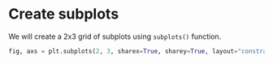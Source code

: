 # Create subplots

We will create a 2x3 grid of subplots using `subplots()` function.

```python
fig, axs = plt.subplots(2, 3, sharex=True, sharey=True, layout="constrained")
```
